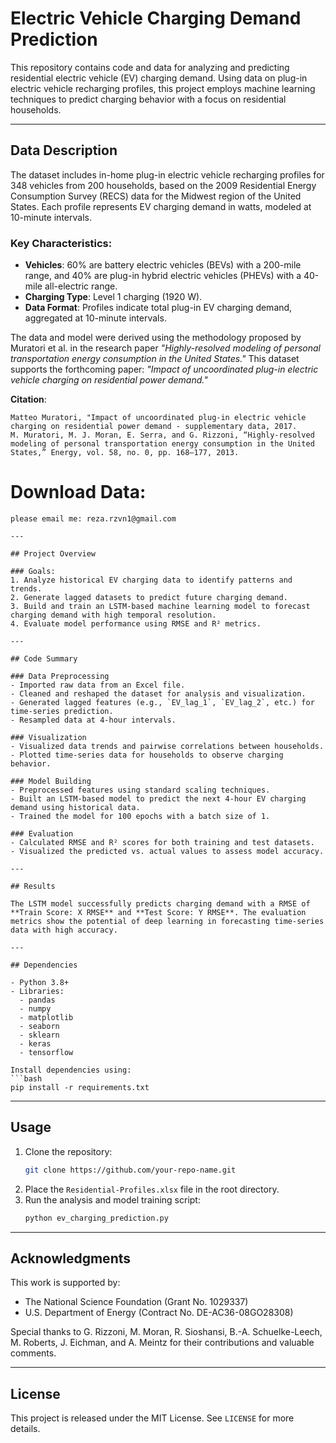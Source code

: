 
# Electric Vehicle Charging Demand Prediction

This repository contains code and data for analyzing and predicting residential electric vehicle (EV) charging demand. Using data on plug-in electric vehicle recharging profiles, this project employs machine learning techniques to predict charging behavior with a focus on residential households.

---

## Data Description

The dataset includes in-home plug-in electric vehicle recharging profiles for 348 vehicles from 200 households, based on the 2009 Residential Energy Consumption Survey (RECS) data for the Midwest region of the United States. Each profile represents EV charging demand in watts, modeled at 10-minute intervals. 

### Key Characteristics:
- **Vehicles**: 60% are battery electric vehicles (BEVs) with a 200-mile range, and 40% are plug-in hybrid electric vehicles (PHEVs) with a 40-mile all-electric range.
- **Charging Type**: Level 1 charging (1920 W).
- **Data Format**: Profiles indicate total plug-in EV charging demand, aggregated at 10-minute intervals.

The data and model were derived using the methodology proposed by Muratori et al. in the research paper _"Highly-resolved modeling of personal transportation energy consumption in the United States."_ This dataset supports the forthcoming paper: _"Impact of uncoordinated plug-in electric vehicle charging on residential power demand."_ 

**Citation**:
```
Matteo Muratori, "Impact of uncoordinated plug-in electric vehicle charging on residential power demand - supplementary data, 2017. 
M. Muratori, M. J. Moran, E. Serra, and G. Rizzoni, “Highly-resolved modeling of personal transportation energy consumption in the United States,” Energy, vol. 58, no. 0, pp. 168–177, 2013.
```
# Download Data:
```
please email me: reza.rzvn1@gmail.com

---

## Project Overview

### Goals:
1. Analyze historical EV charging data to identify patterns and trends.
2. Generate lagged datasets to predict future charging demand.
3. Build and train an LSTM-based machine learning model to forecast charging demand with high temporal resolution.
4. Evaluate model performance using RMSE and R² metrics.

---

## Code Summary

### Data Preprocessing
- Imported raw data from an Excel file.
- Cleaned and reshaped the dataset for analysis and visualization.
- Generated lagged features (e.g., `EV_lag_1`, `EV_lag_2`, etc.) for time-series prediction.
- Resampled data at 4-hour intervals.

### Visualization
- Visualized data trends and pairwise correlations between households.
- Plotted time-series data for households to observe charging behavior.

### Model Building
- Preprocessed features using standard scaling techniques.
- Built an LSTM-based model to predict the next 4-hour EV charging demand using historical data.
- Trained the model for 100 epochs with a batch size of 1.

### Evaluation
- Calculated RMSE and R² scores for both training and test datasets.
- Visualized the predicted vs. actual values to assess model accuracy.

---

## Results

The LSTM model successfully predicts charging demand with a RMSE of **Train Score: X RMSE** and **Test Score: Y RMSE**. The evaluation metrics show the potential of deep learning in forecasting time-series data with high accuracy.

---

## Dependencies

- Python 3.8+
- Libraries:
  - pandas
  - numpy
  - matplotlib
  - seaborn
  - sklearn
  - keras
  - tensorflow

Install dependencies using:
```bash
pip install -r requirements.txt
```

---

## Usage

1. Clone the repository:
   ```bash
   git clone https://github.com/your-repo-name.git
   ```
2. Place the `Residential-Profiles.xlsx` file in the root directory.
3. Run the analysis and model training script:
   ```bash
   python ev_charging_prediction.py
   ```

---

## Acknowledgments

This work is supported by:
- The National Science Foundation (Grant No. 1029337)
- U.S. Department of Energy (Contract No. DE-AC36-08GO28308)

Special thanks to G. Rizzoni, M. Moran, R. Sioshansi, B.-A. Schuelke-Leech, M. Roberts, J. Eichman, and A. Meintz for their contributions and valuable comments.

---

## License

This project is released under the MIT License. See `LICENSE` for more details.
